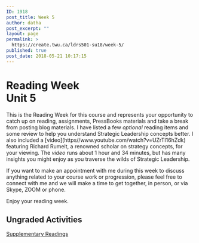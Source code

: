 ```yaml
---
ID: 1918
post_title: Week 5
author: datha
post_excerpt: ""
layout: page
permalink: >
  https://create.twu.ca/ldrs501-su18/week-5/
published: true
post_date: 2018-05-21 10:17:15
---
```

<!--themify_builder_static--><h1>Reading Week<br/>Unit 5</h1>
 <p>This is the Reading Week for this course and represents your opportunity to catch up on reading, assignments, PressBooks materials and take a break from posting blog materials. I have listed a few <em>optional</em> reading items and some review to help you understand Strategic Leadership concepts better. I also included a [video](https//www.youtube.com/watch?v=UZrTl16hZdk) featuring Richard Rumelt, a renowned scholar on strategy concepts, for your viewing. The <em>video</em> runs about 1 hour and 34 minutes, but has many insights you might enjoy as you traverse the wilds of Strategic Leadership.</p><p>If you want to make an appointment with me during this week to discuss anything related to your course work or progression, please feel free to connect with me and we will make a time to get together, in person, or via Skype, ZOOM or phone.</p><p>Enjoy your reading week.</p>
<h2>Ungraded Activities<br/></h2>

 <a href="https://create.twu.ca/ldrs501-su18/unit-5/"> Supplementary Readings </a><!--/themify_builder_static-->
